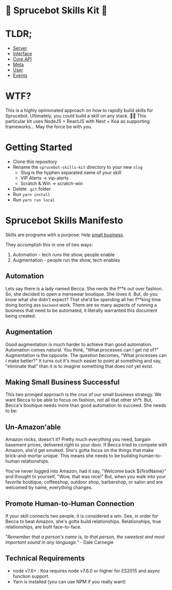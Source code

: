 # 🌲  Sprucebot Skills Kit 🌲

# TLDR;
 * [Server](server.md)
 * [Interface](interface.md)
 * [Core API](api.md)
 * [Meta](meta.md)
 * [User](user.md)
 * [Events](events.md)

# WTF?
This is a highly opinionated approach on how to rapidly build skills for Sprucebot.  Ultimately, you could build a skill on any stack. 🤘🏼 This particular kit uses NodeJS + ReactJS with Next + Koa as supporting frameworks... May the force be with you.

# Getting Started
- Clone this repository
- Rename the `sprucebot-skills-kit` directory to your new `slug`
    - Slug is the hyphen separated name of your skill
    - VIP Alerts -> vip-alerts
    - Scratch & Win -> scratch-win
- Delete `.git` folder
- Run `yarn install`
- Run `yarn run local`


# Sprucebot Skills Manifesto

Skills are programs with a purpose: help [small business](https://vimeo.com/204933933).

They accomplish this in one of two ways:

1. Automation - tech runs the show, people enable
2. Augmentation - people run the show, tech enables

## Automation
Lets say there is a lady named Becca. She nerds the f\*\*k out over fashion. So, she decided to open a menswear boutique. She loves it. But, do you know what she didn't expect? That she'd be spending all her f\*\*king time doing boring ass `backend` work. There are so many aspects of running a business that need to be automated, it literally warranted this document being created.

## Augmentation
Good augmentation is much harder to achieve than good automation. Automation comes natural. You think, "What processes can I get rid of?" Augmentation is the opposite. The question becomes, "What processes can I make better?" It turns out it's much easier to point at something and say, "eliminate that" than it is to imagine something that does not yet exist.

## Making Small Business Successful
This two pronged approach is the crux of our small business strategy. We want Becca to be able to focus on fashion, not all that other sh\*t. But, Becca's boutique needs more than good automation to succeed. She needs to be:

## Un-Amazon'able
Amazon rocks, doesn't it? Pretty much everything you need, bargain basement prices, delivered right to your door. If Becca tried to compete with Amazon, she'd get smoked. She's gotta focus on the things that make brick-and-mortar unique. This means she needs to be building human-to-human relationships.

You've never logged into Amazon, had it say, "Welcome back ${firstName}" and thought to yourself, "Wow, that was nice!" But, when you walk into your favorite boutique, coffeeshop, outdoor shop, barbershop, or salon and are welcomed by name, everything changes.

## Promote Human-to-Human Connection
If your skill connects two people, it is considered a win. See, in order for Becca to beat Amazon, she's gotta build relationships. Relationships, true relationships, are built face-to-face.

*"Remember that a person's name is, to that person, the sweetest and most important sound in any language."* - Dale Carnegie

## Technical Requirements
- node v7.6+ : Koa requires node v7.6.0 or higher for ES2015 and async function support.
- Yarn is installed (you can use NPM if you really want)
